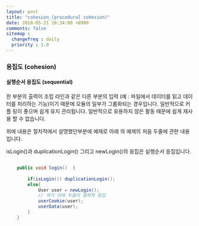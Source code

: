 ```yaml
---
layout: post
title: "cohesion_(procedural cohesion)"
date: 2018-05-21 16:34:00 +0900
comments: false
sitemap :
  changefreq : daily
  priority : 1.0
---
```


### 응집도 (cohesion)

#### 실행순서 응집도 (sequential)

한 부분의 출력이 조립 라인과 같은 다른 부분의 입력 (예 : 파일에서 데이터를 읽고 데이터를 처리하는 기능)이기 때문에 모듈의 일부가 그룹화되는 경우입니다. 
일반적으로 커플 링이 좋으며 쉽게 유지 관리됩니다. 일반적으로 유용하지 않은 활동 때문에 쉽게 재사용 할 수 없습니다. 

위에 내용은 절차적에서 설명했던부분에 예제로 아래 의 예제의 처음 두줄에 관한 내용입니다.

isLogin()과 duplicationLogin() 그리고 newLogin()의 응집은 실행순서 응집입니다.

```java

    public void login()  {
		
        if(isLogin()) duplicationLogin();
        else{ 
            User user = newLogin();
            // 여기 아래 두줄이 절차적 응집
            userCookie(user);
            userData(user);
        }
	}


```


